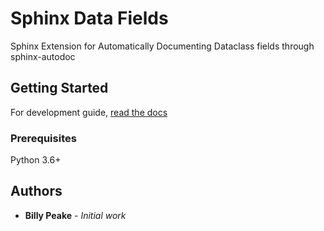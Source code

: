 # Sphinx Data Fields

Sphinx Extension for Automatically Documenting Dataclass fields through sphinx-autodoc

## Getting Started
For development guide, 
[read the docs](https://illuscio-islelib-py.readthedocs-hosted.com/en/latest/)

### Prerequisites

Python 3.6+

## Authors

* **Billy Peake** - *Initial work*

